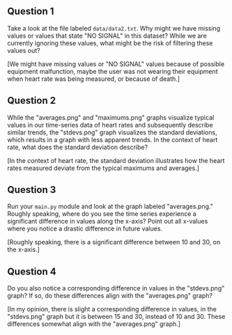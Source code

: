 ## Question 1

Take a look at the file labeled `data/data2.txt`. Why might we have missing values or values that state "NO SIGNAL" in this dataset? While we are currently ignoring these values, what might be the risk of filtering these values out?

[We might have missing values or "NO SIGNAL" values because of possible equipment malfunction, maybe the user was not wearing their equipment when heart rate was being measured, or because of death.]

## Question 2

While the "averages.png" and "maximums.png" graphs visualize typical values in our time-series data of heart rates and subsequently describe similar trends, the "stdevs.png" graph visualizes the standard deviations, which results in a graph with less apparent trends. In the context of heart rate, what does the standard deviation describe?

[In the context of heart rate, the standard deviation illustrates how the heart rates measured deviate from the typical maximums and averages.]

## Question 3

Run your `main.py` module and look at the graph labeled "averages.png." Roughly speaking, where do you see the time series experience a significant difference in values along the x-axis? Point out all x-values where you notice a drastic difference in future values.

[Roughly speaking, there is a significant difference between 10 and 30, on the x-axis.]

## Question 4

Do you also notice a corresponding difference in values in the "stdevs.png" graph? If so, do these differences align with the "averages.png" graph? 

[In my opinion, there is slight a corresponding difference in values, in the "stdevs.png" graph but it is between 15 and 30, instead of 10 and 30. These differences somewhat align with the "averages.png" graph.]

